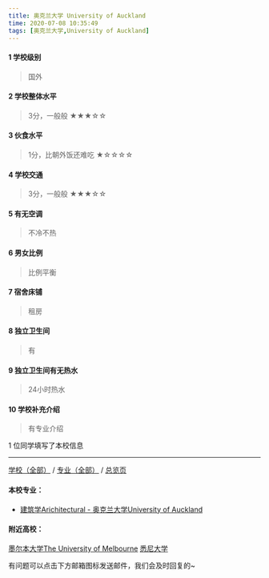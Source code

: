 ```yaml
---
title: 奥克兰大学 University of Auckland
time: 2020-07-08 10:35:49
tags: [奥克兰大学,University of Auckland]
---
```

#### 1 学校级别
> 国外


#### 2 学校整体水平
> 3分，一般般
★★★☆☆


#### 3 伙食水平
>  1分，比朝外饭还难吃
★☆☆☆☆


#### 4 学校交通
> 3分，一般般
★★★☆☆


#### 5 有无空调
> 不冷不热


#### 6 男女比例
> 比例平衡


#### 7 宿舍床铺
> 租房
 

#### 8 独立卫生间
> 有


#### 9 独立卫生间有无热水
> 24小时热水


#### 10 学校补充介绍
> 有专业介绍

1 位同学填写了本校信息
***
[学校（全部）](https://univgo.github.io/2020/07/09/学校汇总页) / [专业（全部）](https://univgo.github.io/2020/07/09/专业汇总页) / [总览页](https://univgo.github.io/2020/07/09/总览)
#### 本校专业：
- [建筑学Arichitectural - 奥克兰大学University of Auckland](https://univgo.github.io/2020/07/08/建筑学Architectural%20-%20奥克兰大学%20University%20of%20Auckland) 

#### 附近高校：
[墨尔本大学The University of Melbourne](https://univgo.github.io/2020/07/08/墨尔本大学%20The%20University%20of%20Melbourne) 
[悉尼大学](https://univgo.github.io/2020/07/08/悉尼大学)


有问题可以点击下方邮箱图标发送邮件，我们会及时回复的~
